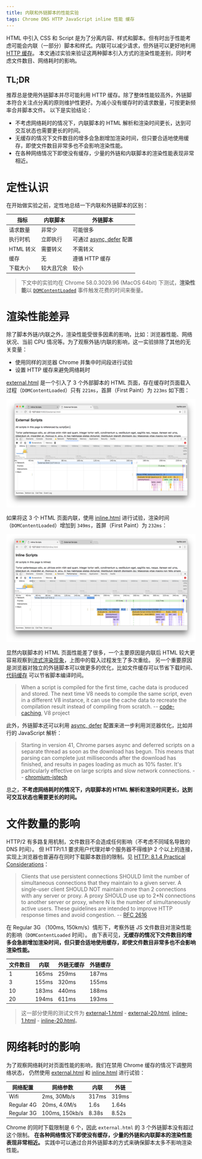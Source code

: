 ```yaml
---
title: 内联和外链脚本的性能实验
tags: Chrome DNS HTTP JavaScript inline 性能 缓存
---
```


HTML 中引入 CSS 和 Script 是为了分离内容、样式和脚本。但有时出于性能考虑可能会内联（一部分）脚本和样式。内联可以减少请求，但外链可以更好地利用[HTTP 缓存][http-cache]。
本文通过实验来验证这两种脚本引入方式的渲染性能差别，同时考虑文件数目、网络耗时的影响。

## TL;DR

推荐总是使用外链脚本并尽可能利用 HTTP 缓存。除了整体性能较高外，外链脚本符合关注点分离的原则维护性更好。为减小没有缓存时的请求数量，可按更新频率合并脚本文件。
以下是实验结论：

* 不考虑网络耗时的情况下，内联脚本的 HTML 解析和渲染时间更长，达到可交互状态也需要更长的时间。
* 无缓存的情况下文件数目的增多会急剧增加渲染时间，但只要合适地使用缓存，即使文件数目非常多也不会影响渲染性能。
* 在各种网络情况下即使没有缓存，少量的外链和内联脚本的渲染性能表现非常相近。

<!--more-->

# 定性认识

在开始做实验之前，定性地总结一下内联和外链脚本的区别：

指标      | 内联脚本   | 外链脚本
---       | ---        | ---
请求数量  | 非常少     | 可能很多
执行时机  | 立即执行   | 可通过 [async, defer][async-defer] 配置
HTML 转义 | 需要转义   | 不需转义
缓存      | 无         | 遵循 HTTP 缓存
下载大小  | 较大且冗余 | 较小

> 下文中的实验均在 Chrome 58.0.3029.96 (MacOS 64bit) 下测试，**渲染性能**以 [`DOMContentLoaded`][dom-ready] 事件触发花费的时间来衡量。

# 渲染性能差异

除了脚本外链/内联之外，渲染性能受很多因素的影响，比如：浏览器性能、网络状况、当前 CPU 情况等。为了观察外链/内联的影响，这一实验排除了其他的无关变量：

* 使用同样的浏览器 Chrome 并集中时间段进行试验
* 设置 HTTP 缓存来避免网络耗时

[external.html][external.html] 是一个引入了 3 个外部脚本的 HTML 页面，存在缓存时页面载入过程（`DOMContentLoaded`）只有 `221ms`，首屏（First Paint）为 `223ms` 如下图：

![external scripts performance][external-perf]

如果将这 3 个 HTML 页面内联，使用 [inline.html][inline.html] 进行试验，渲染时间（`DOMContentLoaded`）增加到 `349ms`，首屏（First Paint）为 `232ms`：

![inline scripts performance][inline-perf]

显然内联脚本的 HTML 页面性能差了很多，一个主要原因是内联后 HTML 较大更容易观察到[流式渲染现象][flow-render]，上图中的载入过程发生了多次重绘。
另一个重要原因是浏览器对独立的外链脚本可以做更多的优化，比如文件缓存可以节省下载时间、[代码缓存][code-caching] 可以节省脚本编译时间。

>  When a script is compiled for the first time, cache data is produced and stored. The next time V8 needs to compile the same script, even in a different V8 instance, it can use the cache data to recreate the compilation result instead of compiling from scratch.  -- [code-caching][code-caching], V8 project

此外，外链脚本还可以利用 [async, defer][async-defer] 配置来进一步利用浏览器优化，比如并行的 JavaScript 解析：

>  Starting in version 41, Chrome parses async and deferred scripts on a separate thread as soon as the download has begun. This means that parsing can complete just milliseconds after the download has finished, and results in pages loading as much as 10% faster. It's particularly effective on large scripts and slow network connections. -- [chromium-jstech][chromium-jstech]

总之，**不考虑网络耗时的情况下，内联脚本的 HTML 解析和渲染时间更长，达到可交互状态也需要更长的时间。**

# 文件数量的影响

HTTP/2 有多路复用机制，文件数目不会造成任何影响（不考虑不同域名导致的 DNS 时间）。
但 HTTP/1.1 要求用户代理对单个服务器不得维护 2 个以上的连接，实现上浏览器也普遍存在同时下载脚本数目的限制。见 [HTTP: 8.1.4 Practical Considerations][rfc2616]：

>  Clients that use persistent connections SHOULD limit the number of
   simultaneous connections that they maintain to a given server. A
   single-user client SHOULD NOT maintain more than 2 connections with
   any server or proxy. A proxy SHOULD use up to 2*N connections to
   another server or proxy, where N is the number of simultaneously
   active users. These guidelines are intended to improve HTTP response
   times and avoid congestion.  -- [RFC 2616][http]

在 Regular 3G （100ms, 150km/s）情形下，考察外链 JS 文件数目对渲染性能的影响（`DOMContentLoaded` 时间）。
由下表可见，**无缓存的情况下文件数目的增多会急剧增加渲染时间，但只要合适地使用缓存，即使文件数目非常多也不会影响渲染性能。**

文件数目 | 内联  | 外链无缓存 | 外链缓存
---      | ---   | ---        | ---
1        | 165ms | 259ms      | 187ms
3        | 155ms | 320ms      | 155ms
10       | 183ms | 440ms      | 188ms
20       | 194ms | 611ms      | 193ms

> 这一部分使用的测试文件为
> [external-1.html][external-1.html] - [external-20.html][external-20.html],
> [inline-1.html][inline-1.html] - [inline-20.html][inline-20.html]。

# 网络耗时的影响

为了观察网络耗时对页面性能的影响，我们在禁用 Chrome 缓存的情况下调整网络状态，
仍然使用 [external.html][external.html] 和 [inline.html][inline.html] 进行试验：

网络配置   | 网络参数       | 内联  | 外链
---        | ---            | ---   | ---
Wifi       | 2ms, 30Mb/s    | 317ms | 319ms
Regular 4G | 20ms, 4.0M/s   | 1.6s  | 1.64s
Regular 3G | 100ms, 150kb/s | 8.38s | 8.52s

Chrome 的同时下载限制是 6 个，因此 `external.html` 的 3 个外链脚本没有超过这个限制。
**在各种网络情况下即使没有缓存，少量的外链和内联脚本的渲染性能表现非常相近。**
实践中可以通过合并外链脚本的方式来确保脚本太多不影响渲染性能。

[flow-render]: /2016/11/26/static-dom-render-blocking.html
[harttle]: http://harttle.com
[http-cache]: /2017/04/04/using-http-cache.html
[async-defer]: /2016/03/14/non-blocking-javascript-loading.html
[inline-perf]: /assets/img/blog/html/inline-perf@2x.png
[external-perf]: /assets/img/blog/html/external-perf@2x.png
[dom-ready]: /2016/05/14/binding-document-ready-event.html
[external.html]: https://github.com/harttle/external-vs-inline-scripts/blob/master/external.html
[inline.html]: https://github.com/harttle/external-vs-inline-scripts/blob/master/inline.html
[code-caching]: https://v8project.blogspot.jp/2015/07/code-caching.html
[rfc2616]: https://tools.ietf.org/html/rfc2616#page-46
[http]: /2014/10/01/http.html
[chromium-jstech]: https://blog.chromium.org/2015/03/new-javascript-techniques-for-rapid.html
[external-1.html]: https://github.com/harttle/external-vs-inline-scripts/blob/master/external-1.html
[external-20.html]: https://github.com/harttle/external-vs-inline-scripts/blob/master/external-1.html
[inline-1.html]: https://github.com/harttle/external-vs-inline-scripts/blob/master/inline-1.html
[inline-20.html]: https://github.com/harttle/external-vs-inline-scripts/blob/master/inline-1.html
